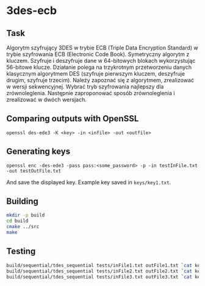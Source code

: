 # 3des-ecb

## Task
Algorytm szyfrujący 3DES w trybie ECB (Triple Data Encryption Standard) w trybie szyfrowania ECB (Electronic Code Book).
Symetryczny algorytm z kluczem.
Szyfruje i deszyfruje dane w 64-bitowych blokach wykorzystując 56-bitowe klucze.
Działanie polega na trzykrotnym przetworzeniu danych klasycznym algorytmem DES (szyfruje pierwszym kluczem, deszyfruje drugim, szyfruje trzecim).
Należy zapoznać się z algorytmem, zrealizować w wersji sekwencyjnej.
Wybrać tryb szyfrowania najlepszy dla zrównoleglenia.
Następnie zaproponować sposób zrównoleglenia i zrealizować w dwóch wersjach.

## Comparing outputs with OpenSSL
```
openssl des-ede3 -K <key> -in <infile> -out <outfile>
```

## Generating keys
```
openssl enc -des-ede3 -pass pass:<some_password> -p -in testInFile.txt -out testOutFile.txt
```
And save the displayed key.
Example key saved in `keys/key1.txt`.

## Building
```sh
mkdir -p build
cd build
cmake ../src
make
```

## Testing
```sh
build/sequential/tdes_sequential tests/inFile1.txt outFile1.txt `cat keys/key1.txt`
build/sequential/tdes_sequential tests/inFile2.txt outFile2.txt `cat keys/key1.txt`
build/sequential/tdes_sequential tests/inFile3.txt outFile3.txt `cat keys/key1.txt`
```

